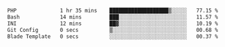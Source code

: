 
<!--START_SECTION:waka-->

```txt
PHP              1 hr 35 mins    ███████████████████▒░░░░░   77.15 %
Bash             14 mins         ███░░░░░░░░░░░░░░░░░░░░░░   11.57 %
INI              12 mins         ██▓░░░░░░░░░░░░░░░░░░░░░░   10.19 %
Git Config       0 secs          ▒░░░░░░░░░░░░░░░░░░░░░░░░   00.68 %
Blade Template   0 secs          ░░░░░░░░░░░░░░░░░░░░░░░░░   00.37 %
```

<!--END_SECTION:waka-->

